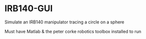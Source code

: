 # IRB140-GUI
Simulate an IRB140 manipulator tracing a circle on a sphere

Must have Matlab & the peter corke robotics toolbox installed to run
